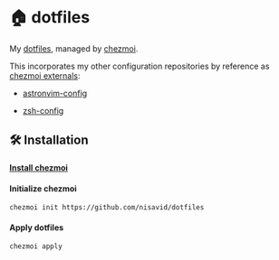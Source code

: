# 🏠 dotfiles

My [dotfiles], managed by [chezmoi].

[dotfiles]: https://dotfiles.github.io
[chezmoi]: https://chezmoi.io

This incorporates my other configuration repositories by reference as
[chezmoi externals]:

[chezmoi externals]: https://chezmoi.io/user-guide/include-files-from-elsewhere

- [astronvim-config](https://github.com/nisavid/astronvim-config)

- [zsh-config](https://github.com/nisavid/zsh-config)

## 🛠️ Installation

#### [Install chezmoi](https://chezmoi.io/install)

#### Initialize chezmoi

```shell
chezmoi init https://github.com/nisavid/dotfiles
```

#### Apply dotfiles

```shell
chezmoi apply
```
